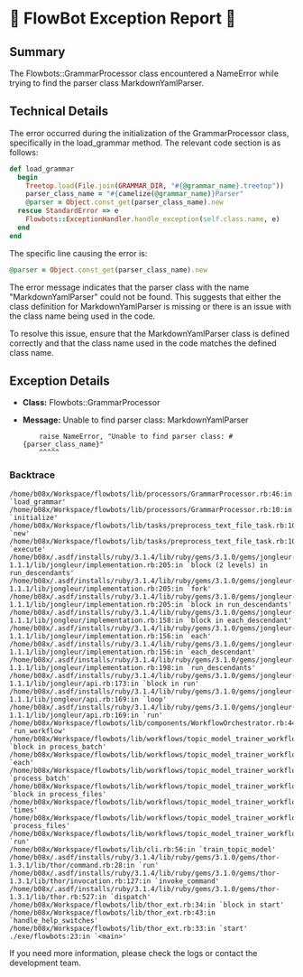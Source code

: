 # 🤖 FlowBot Exception Report 🤖


## Summary
The Flowbots::GrammarProcessor class encountered a NameError while trying to find the parser class MarkdownYamlParser.

## Technical Details
The error occurred during the initialization of the GrammarProcessor class, specifically in the load_grammar method. The relevant code section is as follows:

```ruby
def load_grammar
  begin
    Treetop.load(File.join(GRAMMAR_DIR, "#{@grammar_name}.treetop"))
    parser_class_name = "#{camelize(@grammar_name)}Parser"
    @parser = Object.const_get(parser_class_name).new
  rescue StandardError => e
    Flowbots::ExceptionHandler.handle_exception(self.class.name, e)
  end
end
```

The specific line causing the error is:

```ruby
@parser = Object.const_get(parser_class_name).new
```

The error message indicates that the parser class with the name "MarkdownYamlParser" could not be found. This suggests that either the class definition for MarkdownYamlParser is missing or there is an issue with the class name being used in the code.

To resolve this issue, ensure that the MarkdownYamlParser class is defined correctly and that the class name used in the code matches the defined class name.


## Exception Details

- **Class:** Flowbots::GrammarProcessor
- **Message:** Unable to find parser class: MarkdownYamlParser

          raise NameError, "Unable to find parser class: #{parser_class_name}"
          ^^^^^

### Backtrace

```
/home/b08x/Workspace/flowbots/lib/processors/GrammarProcessor.rb:46:in `load_grammar'
/home/b08x/Workspace/flowbots/lib/processors/GrammarProcessor.rb:10:in `initialize'
/home/b08x/Workspace/flowbots/lib/tasks/preprocess_text_file_task.rb:10:in `new'
/home/b08x/Workspace/flowbots/lib/tasks/preprocess_text_file_task.rb:10:in `execute'
/home/b08x/.asdf/installs/ruby/3.1.4/lib/ruby/gems/3.1.0/gems/jongleur-1.1.1/lib/jongleur/implementation.rb:205:in `block (2 levels) in run_descendants'
/home/b08x/.asdf/installs/ruby/3.1.4/lib/ruby/gems/3.1.0/gems/jongleur-1.1.1/lib/jongleur/implementation.rb:205:in `fork'
/home/b08x/.asdf/installs/ruby/3.1.4/lib/ruby/gems/3.1.0/gems/jongleur-1.1.1/lib/jongleur/implementation.rb:205:in `block in run_descendants'
/home/b08x/.asdf/installs/ruby/3.1.4/lib/ruby/gems/3.1.0/gems/jongleur-1.1.1/lib/jongleur/implementation.rb:158:in `block in each_descendant'
/home/b08x/.asdf/installs/ruby/3.1.4/lib/ruby/gems/3.1.0/gems/jongleur-1.1.1/lib/jongleur/implementation.rb:156:in `each'
/home/b08x/.asdf/installs/ruby/3.1.4/lib/ruby/gems/3.1.0/gems/jongleur-1.1.1/lib/jongleur/implementation.rb:156:in `each_descendant'
/home/b08x/.asdf/installs/ruby/3.1.4/lib/ruby/gems/3.1.0/gems/jongleur-1.1.1/lib/jongleur/implementation.rb:198:in `run_descendants'
/home/b08x/.asdf/installs/ruby/3.1.4/lib/ruby/gems/3.1.0/gems/jongleur-1.1.1/lib/jongleur/api.rb:173:in `block in run'
/home/b08x/.asdf/installs/ruby/3.1.4/lib/ruby/gems/3.1.0/gems/jongleur-1.1.1/lib/jongleur/api.rb:169:in `loop'
/home/b08x/.asdf/installs/ruby/3.1.4/lib/ruby/gems/3.1.0/gems/jongleur-1.1.1/lib/jongleur/api.rb:169:in `run'
/home/b08x/Workspace/flowbots/lib/components/WorkflowOrchestrator.rb:44:in `run_workflow'
/home/b08x/Workspace/flowbots/lib/workflows/topic_model_trainer_workflowtest.rb:83:in `block in process_batch'
/home/b08x/Workspace/flowbots/lib/workflows/topic_model_trainer_workflowtest.rb:81:in `each'
/home/b08x/Workspace/flowbots/lib/workflows/topic_model_trainer_workflowtest.rb:81:in `process_batch'
/home/b08x/Workspace/flowbots/lib/workflows/topic_model_trainer_workflowtest.rb:74:in `block in process_files'
/home/b08x/Workspace/flowbots/lib/workflows/topic_model_trainer_workflowtest.rb:67:in `times'
/home/b08x/Workspace/flowbots/lib/workflows/topic_model_trainer_workflowtest.rb:67:in `process_files'
/home/b08x/Workspace/flowbots/lib/workflows/topic_model_trainer_workflowtest.rb:23:in `run'
/home/b08x/Workspace/flowbots/lib/cli.rb:56:in `train_topic_model'
/home/b08x/.asdf/installs/ruby/3.1.4/lib/ruby/gems/3.1.0/gems/thor-1.3.1/lib/thor/command.rb:28:in `run'
/home/b08x/.asdf/installs/ruby/3.1.4/lib/ruby/gems/3.1.0/gems/thor-1.3.1/lib/thor/invocation.rb:127:in `invoke_command'
/home/b08x/.asdf/installs/ruby/3.1.4/lib/ruby/gems/3.1.0/gems/thor-1.3.1/lib/thor.rb:527:in `dispatch'
/home/b08x/Workspace/flowbots/lib/thor_ext.rb:34:in `block in start'
/home/b08x/Workspace/flowbots/lib/thor_ext.rb:43:in `handle_help_switches'
/home/b08x/Workspace/flowbots/lib/thor_ext.rb:33:in `start'
./exe/flowbots:23:in `<main>'
```

If you need more information, please check the logs or contact the development team.
